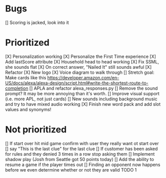 # Bugs
[] Scoring is jacked, look into it

# Prioritized
[X] Personalization working
  [X] Personalize the First Time experience
[X] Add lastScore attribute
[X] Household head to head working
[X] Fix SSML, she sounds flat
  [X] On correct answer, "Nailed It" still sounds awful
[X] Refactor
[X] New logo
[X] Voice diagram to walk through
  [] Stretch goal: Make cards like this https://developer.amazon.com/en-US/docs/alexa/alexa-design/script.html#write-the-shortest-route-to-completion
[] APLA and refactor alexa_responses.py
  [] Remove the sound prompt? It may be more annoying than it's worth.
  [] Improve visual support (i.e. more APL, not just cards)
  [] New sounds including background music and try to have mixed audio working
[X] Finish new word pack and add slot values and synonyms!

# Not prioritized
[] If start over hit mid game confirm with user they really want ot start over
[] say "This is the last clue" for the last clue
[] If customer has been asked for rules and they denied 3 times in a row stop asking them
[] Implement shadow play (Josh from Seattle got 50 points today)
[] Add the ability to resume a game if the player times out
[] Finding an opponent now happens before we even determine whether or not they are valid TODO 1
